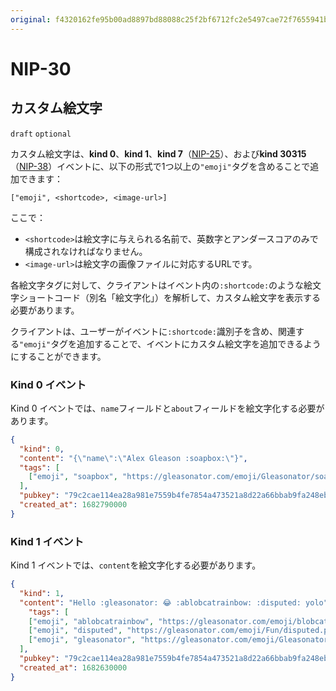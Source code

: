```yaml
---
original: f4320162fe95b00ad8897bd88088c25f2bf6712fc2e5497cae72f7655941b463
---
```


NIP-30
======

カスタム絵文字
------------

`draft` `optional`

カスタム絵文字は、**kind 0**、**kind 1**、**kind 7**（[NIP-25](25.md)）、および**kind 30315**（[NIP-38](38.md)）イベントに、以下の形式で1つ以上の`"emoji"`タグを含めることで追加できます：

```
["emoji", <shortcode>, <image-url>]
```

ここで：

- `<shortcode>`は絵文字に与えられる名前で、英数字とアンダースコアのみで構成されなければなりません。
- `<image-url>`は絵文字の画像ファイルに対応するURLです。

各絵文字タグに対して、クライアントはイベント内の`:shortcode:`のような絵文字ショートコード（別名「絵文字化」）を解析して、カスタム絵文字を表示する必要があります。

クライアントは、ユーザーがイベントに`:shortcode:`識別子を含め、関連する`"emoji"`タグを追加することで、イベントにカスタム絵文字を追加できるようにすることができます。

### Kind 0 イベント

Kind 0 イベントでは、`name`フィールドと`about`フィールドを絵文字化する必要があります。

```json
{
  "kind": 0,
  "content": "{\"name\":\"Alex Gleason :soapbox:\"}",
  "tags": [
    ["emoji", "soapbox", "https://gleasonator.com/emoji/Gleasonator/soapbox.png"]
  ],
  "pubkey": "79c2cae114ea28a981e7559b4fe7854a473521a8d22a66bbab9fa248eb820ff6",
  "created_at": 1682790000
}
```

### Kind 1 イベント

Kind 1 イベントでは、`content`を絵文字化する必要があります。

```json
{
  "kind": 1,
  "content": "Hello :gleasonator: 😂 :ablobcatrainbow: :disputed: yolo",
    "tags": [
    ["emoji", "ablobcatrainbow", "https://gleasonator.com/emoji/blobcat/ablobcatrainbow.png"],
    ["emoji", "disputed", "https://gleasonator.com/emoji/Fun/disputed.png"],
    ["emoji", "gleasonator", "https://gleasonator.com/emoji/Gleasonator/gleasonator.png"]
  ],
  "pubkey": "79c2cae114ea28a981e7559b4fe7854a473521a8d22a66bbab9fa248eb820ff6",
  "created_at": 1682630000
}
```
